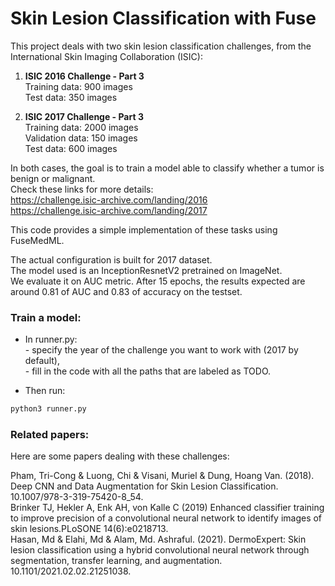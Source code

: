 # Skin Lesion Classification with Fuse 

This project deals with two skin lesion classification challenges, from the International Skin Imaging Collaboration (ISIC):

1. **ISIC 2016 Challenge - Part 3**  
        Training data: 900 images  
        Test data: 350 images  

2. **ISIC 2017 Challenge - Part 3**  
        Training data: 2000 images  
        Validation data: 150 images  
        Test data: 600 images  

In both cases, the goal is to train a model able to classify whether a tumor is benign or malignant.  
Check these links for more details:  
https://challenge.isic-archive.com/landing/2016  
https://challenge.isic-archive.com/landing/2017  

This code provides a simple implementation of these tasks using FuseMedML.  

The actual configuration is built for 2017 dataset.  
The model used is an InceptionResnetV2 pretrained on ImageNet.  
We evaluate it on AUC metric. After 15 epochs, the results expected are around 0.81 of AUC and 0.83 of accuracy on the testset.  

### Train a model:
- In runner.py:  
        - specify the year of the challenge you want to work with (2017 by default),  
        - fill in the code with all the paths that are labeled as TODO.
        
- Then run:
```sh
python3 runner.py
```

### Related papers:
Here are some papers dealing with these challenges:

Pham, Tri-Cong & Luong, Chi & Visani, Muriel & Dung, Hoang Van. (2018). Deep CNN and Data Augmentation for Skin Lesion Classification. 10.1007/978-3-319-75420-8_54.  
Brinker TJ, Hekler A, Enk AH, von Kalle C (2019) Enhanced classifier training to improve precision of a convolutional neural network to identify images of skin lesions.PLoSONE 14(6):e0218713.  
Hasan, Md & Elahi, Md & Alam, Md. Ashraful. (2021). DermoExpert: Skin lesion classification using a hybrid convolutional neural network through segmentation, transfer learning, and augmentation. 10.1101/2021.02.02.21251038.   

